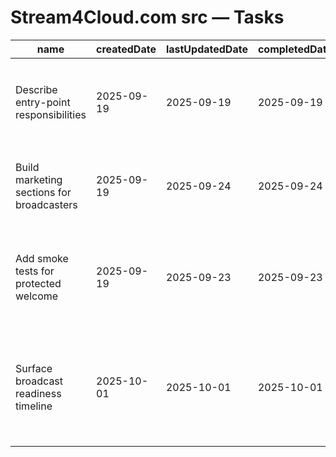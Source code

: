 # Stream4Cloud.com src — Tasks

| name                                      | createdDate | lastUpdatedDate | completedDate | status   | description                                                                                                          |
| ----------------------------------------- | ----------- | --------------- | ------------- | -------- | -------------------------------------------------------------------------------------------------------------------- |
| Describe entry-point responsibilities     | 2025-09-19  | 2025-09-19      | 2025-09-19    | complete | README now documents how `main.jsx` and `App.jsx` compose the teaser and protected view.                             |
| Build marketing sections for broadcasters | 2025-09-19  | 2025-09-24      | 2025-09-24    | complete | Replace placeholder teaser text with real product messaging and CTA buttons.                                         |
| Add smoke tests for protected welcome     | 2025-09-19  | 2025-09-23      | 2025-09-23    | complete | Ensure authenticated users see the welcome component and unauthenticated users remain on the teaser.                 |
| Surface broadcast readiness timeline      | 2025-10-01  | 2025-10-01      | 2025-10-01    | complete | Added a four-phase marketing timeline that tracks planning, rehearsal, live operations, and post-event optimisation. |
